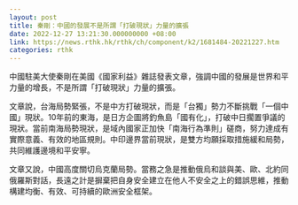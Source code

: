 ```yaml
---
layout: post
title: 秦剛：中國的發展不是所謂「打破現狀」力量的擴張
date: 2022-12-27 13:21:30.000000000 +08:00
link: https://news.rthk.hk/rthk/ch/component/k2/1681484-20221227.htm
categories: rthk
---
```


中國駐美大使秦剛在美國《國家利益》雜誌發表文章，強調中國的發展是世界和平力量的增長，不是所謂「打破現狀」力量的擴張。

文章說，台海局勢緊張，不是中方打破現狀，而是「台獨」勢力不斷挑戰「一個中國」現狀。10年前的東海，是日方企圖將釣魚島「國有化」，打破中日擱置爭議的現狀。當前南海局勢現狀，是域內國家正加快「南海行為準則」磋商，努力達成有實際意義、有效的地區規則。中印邊界當前現狀，是雙方均願採取措施緩和局勢，共同維護邊境和平安寧。

文章又說，中國高度關切烏克蘭局勢。當務之急是推動俄烏和談與美、歐、北約同俄羅斯對話，長遠之計是摒棄把自身安全建立在他人不安全之上的錯誤思維，推動構建均衡、有效、可持續的歐洲安全框架。
